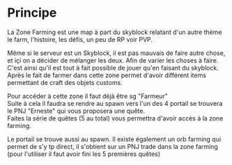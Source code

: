 # Principe

La Zone Farming est une map à part du skyblock relatant d'un autre thème le farm, l'histoire, les défis, un peu de RP voir PVP.  
  
Même si le serveur est un Skyblock, il est pas mauvais de faire autre chose, et içi on a décider de mélanger les deux. Afin de varier les choses à faire.  
C'est ainsi qu'il est tout à fait possible de jouer qu'en faisant du skyblock.  
Après le fait de farmer dans cette zone permet d'avoir différent items permettant de craft des objets customs.  
  
Pour accéder à cette zone il faut déjà être sg "Farmeur"  
Suite à cela il faudra se rendre au spawn vers l'un des 4 portail se trouvera le PNJ "Erneste" qui vous proposera une quête.  
Faites la série de quêtes \(5 au total\) vous permettra d'avoir accès à la zone farming.  
  
Le portail se trouve aussi au spawn. Il existe également un orb farming qui permet de s'y tp direct, il s'obtient sur un PNJ trade dans la zone farming \(pour l'utiliser il faut avoir fini les 5 premières quêtes\)

